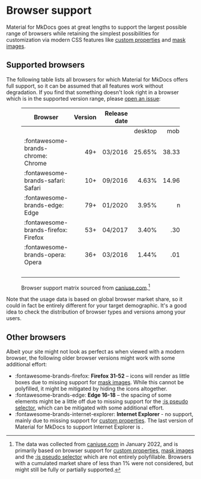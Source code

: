 # Browser support

Material for MkDocs goes at great lengths to support the largest possible range
of browsers while retaining the simplest possibilities for customization via
modern CSS features like [custom properties] and [mask images].

  [custom properties]: https://caniuse.com/css-variables
  [mask images]: https://caniuse.com/mdn-css_properties_mask-image

## Supported browsers

The following table lists all browsers for which Material for MkDocs offers full
support, so it can be assumed that all features work without degradation. If you
find that something doesn't look right in a browser which is in the supported
version range, please [open an issue]:

<figure markdown>

| Browser                              | Version | Release date |         |        |      Usage |
| ------------------------------------ | ------: | -----------: | ------: | -----: | ---------: |
|                                      |         |              | desktop | mobile |    overall |
| :fontawesome-brands-chrome: Chrome   |     49+ |      03/2016 | 25.65%  | 38.33% |     63.98% |
| :fontawesome-brands-safari: Safari   |     10+ |      09/2016 |  4.63%  | 14.96% |     19.59% |
| :fontawesome-brands-edge: Edge       |     79+ |      01/2020 |  3.95%  |    n/a |      3.95% |
| :fontawesome-brands-firefox: Firefox |     53+ |      04/2017 |  3.40%  |   .30% |      3.70% |
| :fontawesome-brands-opera: Opera     |     36+ |      03/2016 |  1.44%  |   .01% |      1.45% |
|                                      |         |              |         |        | __92.67%__ |

  <figcaption markdown>

Browser support matrix sourced from [caniuse.com].[^1]

  </figcaption>
</figure>

  [^1]:
    The data was collected from [caniuse.com] in January 2022, and is primarily
    based on browser support for [custom properties], [mask images] and the
    [:is pseudo selector] which are not entirely polyfillable. Browsers with a
    cumulated market share of less than 1% were not considered, but might still
    be fully or partially supported.

Note that the usage data is based on global browser market share, so it could
in fact be entirely different for your target demographic. It's a good idea to
check the distribution of browser types and versions among your users.

  [open an issue]: https://github.com/squidfunk/mkdocs-material/issues/new/choose
  [caniuse.com]: https://caniuse.com/
  [:is pseudo selector]: https://caniuse.com/css-matches-pseudo
  [browser support]: #supported-browsers
  [built-in privacy plugin]: plugins/privacy.md

## Other browsers

Albeit your site might not look as perfect as when viewed with a modern browser,
the following older browser versions might work with some additional effort:

- :fontawesome-brands-firefox: __Firefox 31-52__ – icons will render as little
  boxes due to missing support for [mask images]. While this cannot be
  polyfilled, it might be mitigated by hiding the icons altogether.
- :fontawesome-brands-edge: __Edge 16-18__ – the spacing of some elements might
  be a little off due to missing support for the [:is pseudo selector], which
  can be mitigated with some additional effort.
- :fontawesome-brands-internet-explorer: __Internet Explorer__ - no support,
  mainly due to missing support for [custom properties]. The last version of
  Material for MkDocs to support Internet Explorer is
  <!-- md:version 4.6.3 -->.